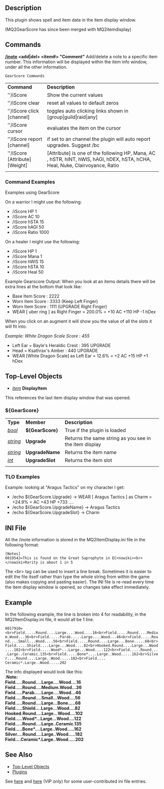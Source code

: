 ## Description

This plugin shows spell and item data in the item display window.

(MQ2GearScore has since been merged with MQ2itemdisplay)

## Commands

**[/inote](../commands/inote.md) \<add\|del> \<item#\> "Comment"** Add/delete a note to a specific item number. This
information will be displayed within the item info window, under all the other information.

`GearScore Commands`

|                                    |                                                                                                                                |
|------------------------------------|--------------------------------------------------------------------------------------------------------------------------------|
| **Command**                        | **Description**                                                                                                                |
| ''/iScore                          | Show the current values                                                                                                        |
| ''/iScore clear                    | reset all values to default zeros                                                                                              |
| ''/iScore click \[channel\]        | toggles auto clicking links shown in \[group\|guild\|raid\|any\]                                                               |
| ''/iScore cursor                   | evaluates the item on the cursor                                                                                               |
| ''/iScore report \[channel\]       | if set to an channel the plugin will auto report upgrades. Suggest /bc                                                         |
| ''/iScore \[Attribute\] \[Weight\] | \[Attribute\] is one of the following HP, Mana, AC , hSTR, hINT, hWIS, hAGI, hDEX, hSTA, hCHA, Heal, Nuke, Clairvoyance, Ratio |
|                                    |                                                                                                                                |

### Command Examples

Examples using GearScore

On a warrior I might use the following:

-   /iScore HP 1
-   /iScore AC 10
-   /iScore hSTA 15
-   /iScore hAGI 50
-   /iScore Ratio 1000

On a healer I might use the following:

-   /iScore HP 1
-   /iScore Mana 1
-   /iScore hWIS 15
-   /iScore hSTA 10
-   /iScore Heal 50

Example Gearscore Output: When you look at an items details there will be extra lines at the bottom that look like:

-   Base Item Score : 2222
-   Worn Item Score : 3333 (Keep Left Finger)
-   Worn Item Score : 1111 (UPGRADE Right Finger)
-   WEAR \[ uber ring \] as Right Finger = 200.0% = +10 AC +110 HP -1 hDex

When you click on an augment it will show you the value of all the slots it will fit into.

*Example: White Dragon Scale Score : 455*

-   Left Ear = Bayle's Heraldic Crest : 395 UPGRADE
-   Head = Ksathrax's Amber : 440 UPGRADE
-   WEAR \[White Dragon Scale\] as Left Ear = 12.6% = +2 AC +15 HP +1 hDex

## Top-Level Objects

-   *[item](../data-types/datatype-item.md)* **DisplayItem**

  
This references the last item display window that was opened.

### ${GearScore}

|                                        |                  |                                                        |
|----------------------------------------|------------------|--------------------------------------------------------|
| **Type**                               | **Member**       | **Description**                                        |
| *[bool](../data-types/datatype-bool.md)*     | **${GearScore}** | True if the plugin is loaded                           |
| *[string](../data-types/datatype-string.md)* | **Upgrade**      | Returns the same string as you see in the item display |
| *[string](../data-types/datatype-string.md)* | **UpgradeName**  | Returns the item name                                  |
| *[int](../data-types/datatype-int.md)*       | **UpgradeSlot**  | Returns the item slot                                  |
|                                        |                  |                                                        |

### TLO Examples

Example: looking at "Aragus Tactics" on my character I get:

-   /echo ${GearScore.Upgrade} -> WEAR \[ Aragus Tactics \] as Charm = +24.9% = AC +43 HP +733 ....
-   /echo ${GearScore.UpgradeName} -> Aragus Tactics
-   /echo ${GearScore.UpgradeSlot} -> Charm

## INI File

All the /inote information is stored in the MQ2ItemDisplay.ini file in the following format:

    [Notes]
    0019542=This is found on the Great Saprophyte in EC<nowiki><br></nowiki>Rarity is about 1 in 5

The \<br> tag can be used to insert a line break. Sometimes it is easier to edit the file itself rather than type the
whole string from within the game (also makes copying and pasting easier). The INI file is re-read every time the item
display window is opened, so changes take effect immediately.

## Example

In the following example, the line is broken into 4 for readability, in the MQ2ItemDisplay.ini file, it would all be 1
line.

`0017910=<br>Field.....Round....Large....Wood....16<br>Field.....Round....Medium.Wood...36<br>Field.....Parab.....Large....Wood...46<br>Field.....Round....Small...Wood....56<br>Field.....Round....Large...Bone.....68<br>Field.....Shield....Large...Wood....82<br>Hooked.Round....Large...Wood....102<br>Field.....Wood*...Large...Wood....122<br>Field.....Round....Large..Ceramic.135<br>Field.....Bone*....Large..Wood.....162<br>Silver....Round....Large..Wood.....182<br>Field....`  
`Ceramic*.Large..Wood.....202`

The info displayed would look like this:  
:**Note:  
Field.....Round....Large....Wood....16  
Field.....Round....Medium.Wood...36  
Field.....Parab.....Large....Wood...46  
Field.....Round....Small...Wood....56  
Field.....Round....Large...Bone.....68  
Field.....Shield....Large...Wood....82  
Hooked.Round....Large...Wood....102  
Field.....Wood\*...Large...Wood....122  
Field.....Round....Large..Ceramic.135  
Field.....Bone\*....Large..Wood.....162  
Silver....Round....Large..Wood.....182  
Field....Ceramic\*.Large..Wood.....202**

## See Also

-   [Top-Level Objects](../top-level-objects/top-level-objects.md)
-   [Plugins](../documentation/macroquest2-plugins.md)

See [here](https://macroquest2.com/phpBB3/viewtopic.php?t=11549) and
[here](https://macroquest2.com/phpBB3/viewtopic.php?t=12022) (VIP only) for some user-contributed ini
file entries.


